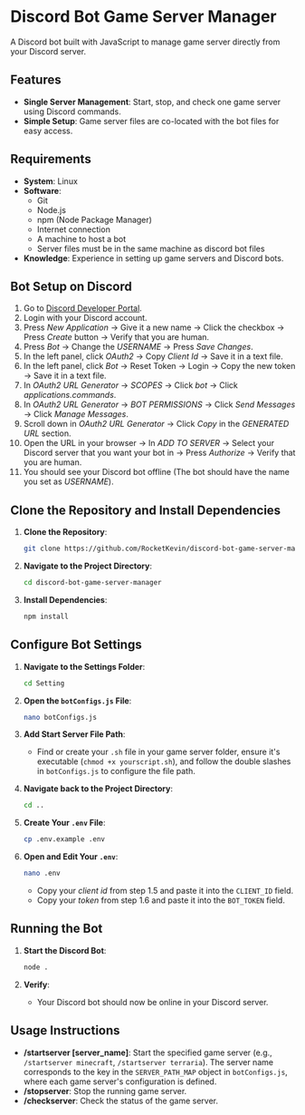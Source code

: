 # Discord Bot Game Server Manager

A Discord bot built with JavaScript to manage game server directly from your Discord server.

## Features

- **Single Server Management**: Start, stop, and check one game server using Discord commands.
- **Simple Setup**: Game server files are co-located with the bot files for easy access.

## Requirements

- **System**: Linux
- **Software**:
  - Git
  - Node.js
  - npm (Node Package Manager)
  - Internet connection
  - A machine to host a bot
  - Server files must be in the same machine as discord bot files
- **Knowledge**: Experience in setting up game servers and Discord bots.

## Bot Setup on Discord

1. Go to [Discord Developer Portal](https://discord.com/developers).
2. Login with your Discord account.
3. Press *New Application* -> Give it a new name -> Click the checkbox -> Press *Create* button -> Verify that you are human.
4. Press *Bot* -> Change the *USERNAME* -> Press *Save Changes*.
5. In the left panel, click *OAuth2* -> Copy *Client Id* -> Save it in a text file.
6. In the left panel, click *Bot* -> Reset Token -> Login -> Copy the new token -> Save it in a text file.
7. In *OAuth2 URL Generator* -> *SCOPES* -> Click *bot* -> Click *applications.commands*.
8. In *OAuth2 URL Generator* -> *BOT PERMISSIONS* -> Click *Send Messages* -> Click *Manage Messages*.
9. Scroll down in *OAuth2 URL Generator* -> Click *Copy* in the *GENERATED URL* section.
10. Open the URL in your browser -> In *ADD TO SERVER* -> Select your Discord server that you want your bot in -> Press *Authorize* -> Verify that you are human.
11. You should see your Discord bot offline (The bot should have the name you set as *USERNAME*).

## Clone the Repository and Install Dependencies

1. **Clone the Repository**:
    ```bash
    git clone https://github.com/RocketKevin/discord-bot-game-server-manager.git
    ```

2. **Navigate to the Project Directory**:
    ```bash
    cd discord-bot-game-server-manager
    ```

3. **Install Dependencies**:
    ```bash
    npm install
    ```

## Configure Bot Settings

1. **Navigate to the Settings Folder**:
    ```bash
    cd Setting
    ```

2. **Open the `botConfigs.js` File**:
    ```bash
    nano botConfigs.js
    ```

3. **Add Start Server File Path**:
    - Find or create your `.sh` file in your game server folder, ensure it's executable (`chmod +x yourscript.sh`), and follow the double slashes in `botConfigs.js` to configure the file path.

4. **Navigate back to the Project Directory**:
    ```bash
    cd ..
    ```

5. **Create Your `.env` File**:
    ```bash
    cp .env.example .env
    ```

6. **Open and Edit Your `.env`**:
    ```bash
    nano .env
    ```
    - Copy your *client id* from step 1.5 and paste it into the `CLIENT_ID` field.
    - Copy your *token* from step 1.6 and paste it into the `BOT_TOKEN` field.

## Running the Bot

1. **Start the Discord Bot**:
    ```bash
    node .
    ```

2. **Verify**:
    - Your Discord bot should now be online in your Discord server.

## Usage Instructions

- **/startserver [server_name]**: Start the specified game server (e.g., `/startserver minecraft`, `/startserver terraria`). The server name corresponds to the key in the `SERVER_PATH_MAP` object in `botConfigs.js`, where each game server's configuration is defined.
- **/stopserver**: Stop the running game server.
- **/checkserver**: Check the status of the game server.
